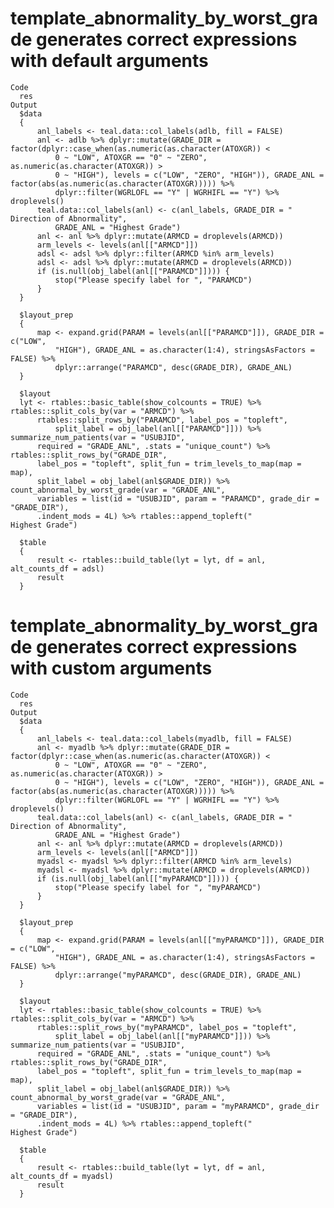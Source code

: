 # template_abnormality_by_worst_grade generates correct expressions with default arguments

    Code
      res
    Output
      $data
      {
          anl_labels <- teal.data::col_labels(adlb, fill = FALSE)
          anl <- adlb %>% dplyr::mutate(GRADE_DIR = factor(dplyr::case_when(as.numeric(as.character(ATOXGR)) < 
              0 ~ "LOW", ATOXGR == "0" ~ "ZERO", as.numeric(as.character(ATOXGR)) > 
              0 ~ "HIGH"), levels = c("LOW", "ZERO", "HIGH")), GRADE_ANL = factor(abs(as.numeric(as.character(ATOXGR))))) %>% 
              dplyr::filter(WGRLOFL == "Y" | WGRHIFL == "Y") %>% droplevels()
          teal.data::col_labels(anl) <- c(anl_labels, GRADE_DIR = "   Direction of Abnormality", 
              GRADE_ANL = "Highest Grade")
          anl <- anl %>% dplyr::mutate(ARMCD = droplevels(ARMCD))
          arm_levels <- levels(anl[["ARMCD"]])
          adsl <- adsl %>% dplyr::filter(ARMCD %in% arm_levels)
          adsl <- adsl %>% dplyr::mutate(ARMCD = droplevels(ARMCD))
          if (is.null(obj_label(anl[["PARAMCD"]]))) {
              stop("Please specify label for ", "PARAMCD")
          }
      }
      
      $layout_prep
      {
          map <- expand.grid(PARAM = levels(anl[["PARAMCD"]]), GRADE_DIR = c("LOW", 
              "HIGH"), GRADE_ANL = as.character(1:4), stringsAsFactors = FALSE) %>% 
              dplyr::arrange("PARAMCD", desc(GRADE_DIR), GRADE_ANL)
      }
      
      $layout
      lyt <- rtables::basic_table(show_colcounts = TRUE) %>% rtables::split_cols_by(var = "ARMCD") %>% 
          rtables::split_rows_by("PARAMCD", label_pos = "topleft", 
              split_label = obj_label(anl[["PARAMCD"]])) %>% summarize_num_patients(var = "USUBJID", 
          required = "GRADE_ANL", .stats = "unique_count") %>% rtables::split_rows_by("GRADE_DIR", 
          label_pos = "topleft", split_fun = trim_levels_to_map(map = map), 
          split_label = obj_label(anl$GRADE_DIR)) %>% count_abnormal_by_worst_grade(var = "GRADE_ANL", 
          variables = list(id = "USUBJID", param = "PARAMCD", grade_dir = "GRADE_DIR"), 
          .indent_mods = 4L) %>% rtables::append_topleft("                                  Highest Grade")
      
      $table
      {
          result <- rtables::build_table(lyt = lyt, df = anl, alt_counts_df = adsl)
          result
      }
      

# template_abnormality_by_worst_grade generates correct expressions with custom arguments

    Code
      res
    Output
      $data
      {
          anl_labels <- teal.data::col_labels(myadlb, fill = FALSE)
          anl <- myadlb %>% dplyr::mutate(GRADE_DIR = factor(dplyr::case_when(as.numeric(as.character(ATOXGR)) < 
              0 ~ "LOW", ATOXGR == "0" ~ "ZERO", as.numeric(as.character(ATOXGR)) > 
              0 ~ "HIGH"), levels = c("LOW", "ZERO", "HIGH")), GRADE_ANL = factor(abs(as.numeric(as.character(ATOXGR))))) %>% 
              dplyr::filter(WGRLOFL == "Y" | WGRHIFL == "Y") %>% droplevels()
          teal.data::col_labels(anl) <- c(anl_labels, GRADE_DIR = "   Direction of Abnormality", 
              GRADE_ANL = "Highest Grade")
          anl <- anl %>% dplyr::mutate(ARMCD = droplevels(ARMCD))
          arm_levels <- levels(anl[["ARMCD"]])
          myadsl <- myadsl %>% dplyr::filter(ARMCD %in% arm_levels)
          myadsl <- myadsl %>% dplyr::mutate(ARMCD = droplevels(ARMCD))
          if (is.null(obj_label(anl[["myPARAMCD"]]))) {
              stop("Please specify label for ", "myPARAMCD")
          }
      }
      
      $layout_prep
      {
          map <- expand.grid(PARAM = levels(anl[["myPARAMCD"]]), GRADE_DIR = c("LOW", 
              "HIGH"), GRADE_ANL = as.character(1:4), stringsAsFactors = FALSE) %>% 
              dplyr::arrange("myPARAMCD", desc(GRADE_DIR), GRADE_ANL)
      }
      
      $layout
      lyt <- rtables::basic_table(show_colcounts = TRUE) %>% rtables::split_cols_by(var = "ARMCD") %>% 
          rtables::split_rows_by("myPARAMCD", label_pos = "topleft", 
              split_label = obj_label(anl[["myPARAMCD"]])) %>% summarize_num_patients(var = "USUBJID", 
          required = "GRADE_ANL", .stats = "unique_count") %>% rtables::split_rows_by("GRADE_DIR", 
          label_pos = "topleft", split_fun = trim_levels_to_map(map = map), 
          split_label = obj_label(anl$GRADE_DIR)) %>% count_abnormal_by_worst_grade(var = "GRADE_ANL", 
          variables = list(id = "USUBJID", param = "myPARAMCD", grade_dir = "GRADE_DIR"), 
          .indent_mods = 4L) %>% rtables::append_topleft("                                  Highest Grade")
      
      $table
      {
          result <- rtables::build_table(lyt = lyt, df = anl, alt_counts_df = myadsl)
          result
      }
      

